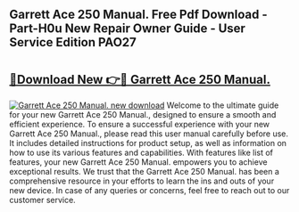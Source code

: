 ## Garrett Ace 250 Manual. Free Pdf Download - Part-H0u New Repair Owner Guide - User Service Edition PAO27

# <h2><a href="http://cf14335.oget.top/?id=Garrett+Ace+250+Manual.">🔗Download New 👉🔴 Garrett Ace 250 Manual.</a></h2>

[![Garrett Ace 250 Manual. new download](https://i.imgur.com/5g1atiW.png)](http://cf14335.oget.top/?id=Garrett+Ace+250+Manual.)
Welcome to the ultimate guide for your new Garrett Ace 250 Manual., designed to ensure a smooth and efficient experience. To ensure a successful experience with your new Garrett Ace 250 Manual., please read this user manual carefully before use. It includes detailed instructions for product setup, as well as information on how to use its various features and capabilities. With features like list of features, your new Garrett Ace 250 Manual. empowers you to achieve exceptional results. We trust that the Garrett Ace 250 Manual. has been a comprehensive resource in your efforts to learn the ins and outs of your new device. In case of any queries or concerns, feel free to reach out to our customer service.
